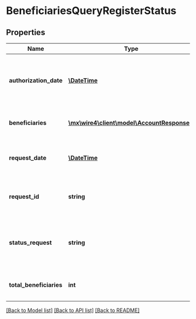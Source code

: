 # BeneficiariesQueryRegisterStatus

## Properties
Name | Type | Description | Notes
------------ | ------------- | ------------- | -------------
**authorization_date** | [**\DateTime**](\DateTime.md) | Fecha en que el usuario propietario del token autorizo el registro de beneficiarios | [optional] 
**beneficiaries** | [**\mx\wire4\client\model\AccountResponse[]**](AccountResponse.md) | Es una lista de beneficiarios obtenidos. | [optional] 
**request_date** | [**\DateTime**](\DateTime.md) | Fecha en que se realizó la petición de registro de beneficiarios, | [optional] 
**request_id** | **string** | Identificador de la petición del registro de beneficiarios | [optional] 
**status_request** | **string** | Indica sí la petición ya fue autorizada usando el token del usuario | [optional] 
**total_beneficiaries** | **int** | Total de beneficiarios enviados en la petición | [optional] 

[[Back to Model list]](../../README.md#documentation-for-models) [[Back to API list]](../../README.md#documentation-for-api-endpoints) [[Back to README]](../../README.md)

